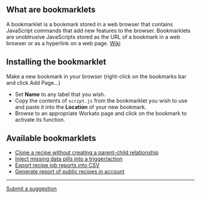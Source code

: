 ## What are bookmarklets
A bookmarklet is a bookmark stored in a web browser that contains JavaScript commands that add new features to the browser. Bookmarklets are unobtrusive JavaScripts stored as the URL of a bookmark in a web browser or as a hyperlink on a web page. [Wiki](https://en.wikipedia.org/wiki/Bookmarklet)

## Installing the bookmarklet
Make a new bookmark in your browser (right-click on the bookmarks bar and click Add Page...)

* Set **Name** to any label that you wish.
* Copy the contents of `script.js` from the bookmarklet you wish to use and paste it into the **Location** of your new bookmark.
* Browse to an appropriate Workato page and click on the bookmark to activate its function.

## Available bookmarklets
- [Clone a recipe without creating a parent-child relationship](./clone_recipe)
- [Inject missing data pills into a trigger/action](./inject_field)
- [Export recipe job reports into CSV](./export_job_reports)
- [Generate report of public recipes in account](./list_public_recipes)

---
[Submit a suggestion](https://github.com/gabrielsim/w-bookmarklets/issues/new)
